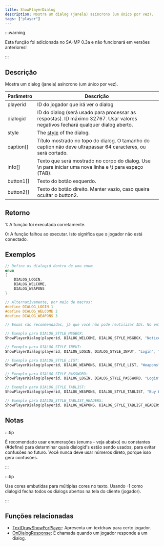 ```yaml
---
title: ShowPlayerDialog
description: Mostra um dialog (janela) asíncrono (um único por vez).
tags: ["player"]
---
```


:::warning

Esta função foi adicionada no SA-MP 0.3a e não funcionará em versões anteriores!

:::

## Descrição

Mostra um dialog (janela) asíncrono (um único por vez).

| Parâmetro | Descrição                                                                                                                      |
| --------- | ------------------------------------------------------------------------------------------------------------------------------ |
| playerid  | ID do jogador que irá ver o dialog                                                                                             |
| dialogid  | ID do dialog (será usado para processar as respostas). ID máximo 32767. Usar valores negativos fechará qualquer dialog aberto. |
| style     | The [style](../resources/dialogstyles.md) of the dialog.                                                                       |
| caption[] | Título mostrado no topo do dialog. O tamanho do caption não deve ultrapassar 64 caracteres, ou será cortado.                   |
| info[]    | Texto que será mostrado no corpo do dialog. Use \n para iniciar uma nova linha e \t para espaço (TAB).                         |
| button1[] | Texto do botão esquerdo.                                                                                                       |
| button2[] | Texto do botão direito. Manter vazio, caso queira ocultar o button2.                                                           |

## Retorno

1: A função foi executada corretamente.

0: A função falhou ao executar. Isto significa que o jogador não está conectado.

## Exemplos

```c
// Define os dialogid dentro de uma enum
enum
{
    DIALOG_LOGIN,
    DIALOG_WELCOME,
    DIALOG_WEAPONS
}

// Alternativamente, por meio de macros:
#define DIALOG_LOGIN 1
#define DIALOG_WELCOME 2
#define DIALOG_WEAPONS 3

// Enums são recommendadas, já que você não pode reutilizar IDs. No entanto, enums usam memória para armazenar as definições, enquanto as define são pré-processadas na compilação.

// Exemplo para DIALOG_STYLE_MSGBOX:
ShowPlayerDialog(playerid, DIALOG_WELCOME, DIALOG_STYLE_MSGBOX, "Notice", "You are connected to the server", "Close", "");

// Exemplo para DIALOG_STYLE_INPUT:
ShowPlayerDialog(playerid, DIALOG_LOGIN, DIALOG_STYLE_INPUT, "Login", "Enter your password below:", "Login", "Cancel");

// Exemplo para DIALOG_STYLE_LIST:
ShowPlayerDialog(playerid, DIALOG_WEAPONS, DIALOG_STYLE_LIST, "Weapons", "AK47\nM4\nSniper Rifle", "Option 1", "Option 2");

// Exemplo para DIALOG_STYLE_PASSWORD:
ShowPlayerDialog(playerid, DIALOG_LOGIN, DIALOG_STYLE_PASSWORD, "Login", "Enter your password below:", "Login", "Cancel");

// Exemplo para DIALOG_STYLE_TABLIST:
ShowPlayerDialog(playerid, DIALOG_WEAPONS, DIALOG_STYLE_TABLIST, "Buy Weapon", "Deagle\t$5000\t100\nSawnoff\t$5000\t100\nPistol\t$1000\t50", "Select", "Cancel");

// Exemplo para DIALOG_STYLE_TABLIST_HEADERS:
ShowPlayerDialog(playerid, DIALOG_WEAPONS, DIALOG_STYLE_TABLIST_HEADERS, "Buy Weapon", "Weapon\tPrice\tAmmo\nDeagle\t$5000\t100\nSawnoff\t$5000\t100\nPistol\t$1000\t50", "Select", "Cancel");
```

## Notas

:::tip

É recomendado usar enumerações (enums - veja abaixo) ou constantes (#define) para determinar quais dialogid's estão sendo usados, para evitar confusões no futuro. Você nunca deve usar números direto, porque isso gera confusões.

:::

:::tip

Use cores embutidas para múltiplas cores no texto. Usando -1 como dialogid fecha todos os dialogs abertos na tela do cliente (jogador).

:::

## Funções relacionadas

- [TextDrawShowForPlayer](TextDrawShowForPlayer.md): Apresenta um textdraw para certo jogador.
- [OnDialogResponse](../callbacks/OnDialogResponse.md): É chamada quando um jogador responde a um dialog.
